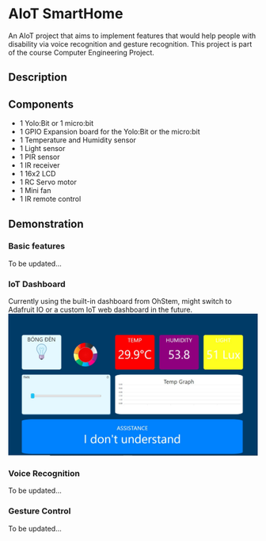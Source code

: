 # AIoT SmartHome
An AIoT project that aims to implement features that would help people with disability via voice recognition and gesture recognition. This project is part of the course Computer Engineering Project.

## Description

## Components
- 1 Yolo:Bit or 1 micro:bit
- 1 GPIO Expansion board for the Yolo:Bit or the micro:bit
- 1 Temperature and Humidity sensor
- 1 Light sensor
- 1 PIR sensor
- 1 IR receiver
- 1 16x2 LCD
- 1 RC Servo motor
- 1 Mini fan
- 1 IR remote control

## Demonstration
### Basic features
To be updated...
### IoT Dashboard
Currently using the built-in dashboard from OhStem, might switch to Adafruit IO or a custom IoT web dashboard in the future.
![iot_dashboard](/img/iot_dashboard.jpg)
### Voice Recognition
To be updated...
### Gesture Control
To be updated...

